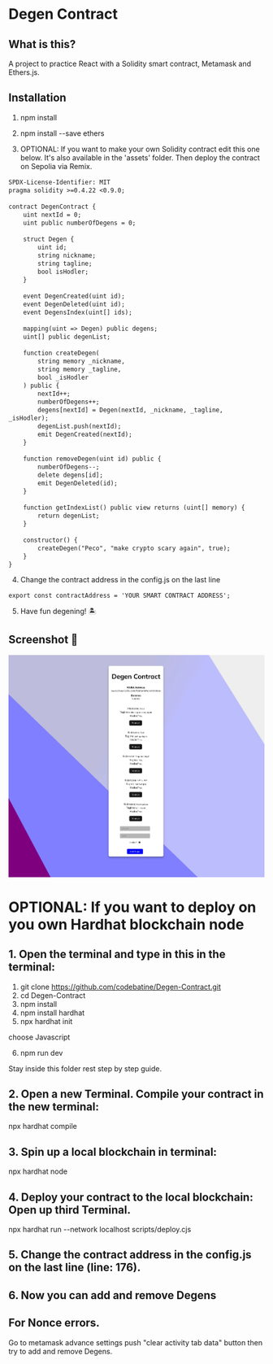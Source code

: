 # Degen Contract

## What is this?

A project to practice React with a Solidity smart contract, Metamask and Ethers.js.

## Installation

1. npm install

2. npm install --save ethers

3. OPTIONAL: If you want to make your own Solidity contract edit this one below. It's also available in the 'assets' folder. Then deploy the contract on Sepolia via Remix.

```
SPDX-License-Identifier: MIT
pragma solidity >=0.4.22 <0.9.0;

contract DegenContract {
    uint nextId = 0;
    uint public numberOfDegens = 0;

    struct Degen {
        uint id;
        string nickname;
        string tagline;
        bool isHodler;
    }

    event DegenCreated(uint id);
    event DegenDeleted(uint id);
    event DegensIndex(uint[] ids);

    mapping(uint => Degen) public degens;
    uint[] public degenList;

    function createDegen(
        string memory _nickname,
        string memory _tagline,
        bool _isHodler
    ) public {
        nextId++;
        numberOfDegens++;
        degens[nextId] = Degen(nextId, _nickname, _tagline, _isHodler);
        degenList.push(nextId);
        emit DegenCreated(nextId);
    }

    function removeDegen(uint id) public {
        numberOfDegens--;
        delete degens[id];
        emit DegenDeleted(id);
    }

    function getIndexList() public view returns (uint[] memory) {
        return degenList;
    }

    constructor() {
        createDegen("Peco", "make crypto scary again", true);
    }
}
```

4. Change the contract address in the config.js on the last line

```
export const contractAddress = 'YOUR SMART CONTRACT ADDRESS';
```

5. Have fun degening! :desert_island:

## Screenshot :camera_flash:

![Degen Contract screenshot](./src/assets/degen-contract-screenshot.webp)

# OPTIONAL: If you want to deploy on you own Hardhat blockchain node

## 1. Open the terminal and type in this in the terminal:

1. git clone https://github.com/codebatine/Degen-Contract.git
2. cd Degen-Contract
3. npm install
4. npm install hardhat
5. npx hardhat init

choose Javascript

6. npm run dev

Stay inside this folder rest step by step guide.

## 2. Open a new Terminal. Compile your contract in the new terminal:

npx hardhat compile

## 3. Spin up a local blockchain in terminal:

npx hardhat node

## 4. Deploy your contract to the local blockchain: Open up third Terminal.

npx hardhat run --network localhost scripts/deploy.cjs

## 5. Change the contract address in the config.js on the last line (line: 176).

## 6. Now you can add and remove Degens

## For Nonce errors.

Go to metamask advance settings push "clear activity tab data" button then try to add and remove Degens.
